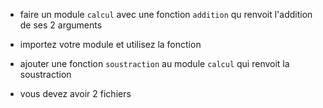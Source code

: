 
* faire un module `calcul` avec une fonction `addition` qu renvoit l'addition de ses 2 arguments
* importez votre module et utilisez la fonction

* ajouter une fonction `soustraction` au module `calcul` qui renvoit la soustraction

* vous devez avoir 2 fichiers
